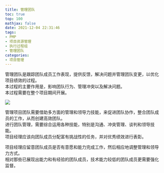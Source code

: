 ```yaml
---
title: 管理团队
toc: true
top: 100
mathjax: false
date: 2021-12-04 22:31:46
tags:
- PMP
- 项目资源管理
- 执行过程组
- 管理团队
categories:
- 项目管理
---
```

管理团队是跟踪团队成员工作表现，提供反馈，解决问题并管理团队变更，以优化项目绩效的过程。  
本过程的主要作用是，影响团队行为、管理冲突以及解决问题。  
本过程需要在整个项目期间开展。  

<img src="https://ddabb.github.io/photos/pmpimages/数据流向图/9.5管理团队.png"/>

管理项目团队需要借助多方面的管理和领导力技能，来促进团队协作，整合团队成员的工作，从而创建高效团队。  
进行团队管理，需要综合运用各种技能，特别是沟通、冲突管理、谈判和领导技能。  
项目经理应该向团队成员分配富有挑战性的任务，并对优秀绩效进行表彰。  


项目经理应留意团队成员是否有意愿和能力完成工作，然后相应地调整管理和领导力方式。  
相对那些已展现出能力和有经验的团队成员，技术能力较低的团队成员更需要强化监督。
